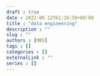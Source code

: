 ```yaml
---
draft : true
date : 2022-06-12T01:18:50+08:00
title : "data engineering"
description : ""
slug : ""
authors : [MBS]
tags : []
categories : []
externalLink : ""
series : []
---
```


